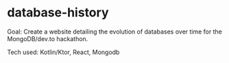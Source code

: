 # database-history

Goal: Create a website detailing the evolution of databases over time for the MongoDB/dev.to hackathon. 

Tech used: Kotlin/Ktor, React, Mongodb

